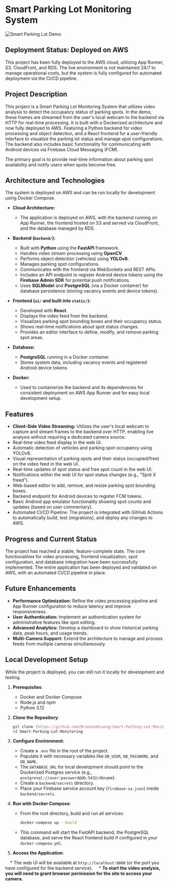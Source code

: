 # Smart Parking Lot Monitoring System
![Smart Parking Lot Demo](assets/smart-parking-lot-demo.gif)

## Deployment Status: Deployed on AWS
This project has been fully deployed to the AWS cloud, utilizing App Runner, S3, CloudFront, and RDS. The live environment is not maintained 24/7 to manage operational costs, but the system is fully configured for automated deployment via the CI/CD pipeline.

## Project Description

This project is a Smart Parking Lot Monitoring System that utilizes video analysis to detect the occupancy status of parking spots. In the demo, these frames are streamed from the user's local webcam to the backend via HTTP for real-time processing. It is built with a Dockerized architecture and now fully deployed to AWS. Featuring a Python backend for video processing and object detection, and a React frontend for a user-friendly interface to visualize the parking lot status and manage spot configurations. The backend also includes basic functionality for communicating with Android devices via Firebase Cloud Messaging (FCM).

The primary goal is to provide real-time information about parking spot availability and notify users when spots become free.

## Architecture and Technologies

The system is deployed on AWS and can be run locally for development using Docker Compose.

* **Cloud Architecture:**
   * The application is deployed on AWS, with the backend running on App Runner, the frontend hosted on S3 and served via CloudFront, and the database managed by RDS.

* **Backend (`backend/`):**
    * Built with **Python** using the **FastAPI** framework.
    * Handles video stream processing using **OpenCV**.
    * Performs object detection (vehicles) using **YOLOv8**.
    * Manages parking spot configurations.
    * Communicates with the frontend via WebSockets and REST APIs.
    * Includes an API endpoint to register Android device tokens using the **Firebase Admin SDK** for potential push notifications.
    * Uses **SQLModel** and **PostgreSQL** (via a Docker container) for database persistence (storing vacancy events and device tokens).
* **Frontend (`ui/` and built into `static/`):**
    * Developed with **React**.
    * Displays the video feed from the backend.
    * Visualizes parking spot bounding boxes and their occupancy status.
    * Shows real-time notifications about spot status changes.
    * Provides an editor interface to define, modify, and remove parking spot areas.
* **Database:**
    * **PostgreSQL** running in a Docker container.
    * Stores system data, including vacancy events and registered Android device tokens.
* **Docker:**
    * Used to containerize the backend and its dependencies for consistent deployment on AWS App Runner and for easy local development setup.

## Features
* **Client-Side Video Streaming:** Utilizes the user's local webcam to capture and stream frames to the backend over HTTP, enabling live analysis without requiring a dedicated camera source.
* Real-time video feed display in the web UI.
* Automatic detection of vehicles and parking spot occupancy using YOLOv8.
* Visual representation of parking spots and their status (occupied/free) on the video feed in the web UI.
* Real-time updates of spot status and free spot count in the web UI.
* Notifications within the web UI for spot status changes (e.g., "Spot X freed").
* Web-based editor to add, remove, and resize parking spot bounding boxes.
* Backend endpoint for Android devices to register FCM tokens.
* Basic Android app emulator functionality showing spot counts and updates (based on user commentary).
* Automated CI/CD Pipeline: The project is integrated with GitHub Actions to automatically build, test (migrations), and deploy any changes to AWS.

## Progress and Current Status

The project has reached a stable, feature-complete state. The core functionalities for video processing, frontend visualization, spot configuration, and database integration have been successfully implemented. The entire application has been deployed and validated on AWS, with an automated CI/CD pipeline in place.


## Future Enhancements

* **Performance Optimization:** Refine the video processing pipeline and App Runner configuration to reduce latency and improve responsiveness.
* **User Authentication:** Implement an authentication system for administrative features like spot editing.
* **Advanced Analytics:** Develop a dashboard to show historical parking data, peak hours, and usage trends.
* **Multi-Camera Support:** Extend the architecture to manage and process feeds from multiple cameras simultaneously.
  
## Local Development Setup

While the project is deployed, you can still run it locally for development and testing.

1.  **Prerequisites**:
    * Docker and Docker Compose
    * Node.js and npm
    * Python 3.12

2.  **Clone the Repository**:
    ```bash
    git clone [https://github.com/BrannonKLuong/Smart-Parking-Lot-Monitoring](https://github.com/BrannonKLuong/Smart-Parking-Lot-Monitoring)
    cd Smart-Parking-Lot-Monitoring
    ```

3.  **Configure Environment**:
    * Create a `.env` file in the root of the project.
    * Populate it with necessary variables like `DB_USER`, `DB_PASSWORD`, and `DB_NAME`.
    * The `DATABASE_URL` for local development should point to the Dockerized Postgres service (e.g., `postgresql://user:password@db:5432/dbname`).
    * Create a `backend/secrets` directory.
    * Place your Firebase service account key (`firebase-sa.json`) inside `backend/secrets`.

4.  **Run with Docker Compose**:
    * From the root directory, build and run all services:
        ```bash
        docker-compose up --build
        ```
    * This command will start the FastAPI backend, the PostgreSQL database, and serve the React frontend build if configured in your `docker-compose.yml`.

5.  **Access the Application**:

    * The web UI will be available at `http://localhost:8000` (or the port you have configured for the backend service).
    * **To start the video analysis, you will need to grant browser permission for the site to access your camera.**
